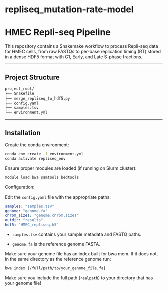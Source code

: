 # repliseq_mutation-rate-model

# HMEC Repli-seq Pipeline

This repository contains a Snakemake workflow to process Repli-seq data for HMEC cells, from raw FASTQs to per-base replication timing (RT) stored in a dense HDF5 format with G1, Early, and Late S-phase fractions.

---

## Project Structure

```markdown
project_root/
├── Snakefile
├── merge_repliseq_to_hdf5.py
├── config.yaml
├── samples.tsv
└── environment.yml
```
---

## Installation

Create the conda environment:

```bash
conda env create -f environment.yml
conda activate repliseq_env
```

Ensure proper modules are loaded (if running on Slurm cluster):

```bash
module load bwa samtools bedtools
```

Configuration:

Edit the `config.yaml` file with the appropriate paths:

```yaml
samples: "samples.tsv"
genome: "genome.fa"
chrom_sizes: "genome.chrom.sizes"
outdir: "results"
hdf5: "HMEC_repliseq.h5"
```
- `samples.tsv` contains your sample metadata and FASTQ paths.

- `genome.fa` is the reference genome FASTA.

Make sure your genome file has an index built for bwa mem. If it does not, in the same directory as the reference genome run:

```bash
bwa index {/full/path/to/your_genome_file.fa}
```

Make sure you include the full path (`realpath`) to your directory that has your genome file!
